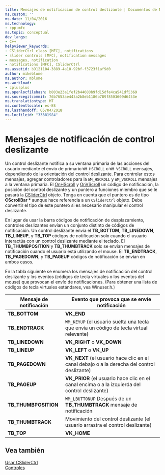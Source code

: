 ```yaml
---
title: Mensajes de notificación de control deslizante | Documentos de Microsoft
ms.custom: ''
ms.date: 11/04/2016
ms.technology:
- cpp-mfc
ms.topic: conceptual
dev_langs:
- C++
helpviewer_keywords:
- CSliderCtrl class [MFC], notifications
- slider controls [MFC], notification messages
- messages, notification
- notifications [MFC], CSliderCtrl
ms.assetid: b9121104-3889-4a10-92bf-f3723f1af9d0
author: mikeblome
ms.author: mblome
ms.workload:
- cplusplus
ms.openlocfilehash: b003e23a1fef2b44600b9fd15dfe4ca541df5369
ms.sourcegitcommit: 76b7653ae443a2b8eb1186b789f8503609d6453e
ms.translationtype: MT
ms.contentlocale: es-ES
ms.lasthandoff: 05/04/2018
ms.locfileid: "33381984"
---
```

# <a name="slider-notification-messages"></a>Mensajes de notificación de control deslizante
Un control deslizante notifica a su ventana primaria de las acciones del usuario mediante el envío de primario `WM_HSCROLL` o `WM_VSCROLL` mensajes, dependiendo de la orientación del control deslizante. Para controlar estos mensajes, agregar controladores para la `WM_HSCROLL` y `WM_VSCROLL` mensajes a la ventana primaria. El [OnHScroll](../mfc/reference/cwnd-class.md#onhscroll) y [OnVScroll](../mfc/reference/cwnd-class.md#onvscroll) un código de notificación, la posición del control deslizante y un puntero a funciones miembro que se le pasará la [CSliderCtrl](../mfc/reference/csliderctrl-class.md) objeto. Tenga en cuenta que el puntero es de tipo **CScrollBar \***  aunque hace referencia a un `CSliderCtrl` objeto. Debe convertir el tipo de este puntero si es necesario manipular el control deslizante.  
  
 En lugar de usar la barra códigos de notificación de desplazamiento, controles deslizantes envían un conjunto distinto de códigos de notificación. Un control deslizante envía el **TB_BOTTOM**, **TB_LINEDOWN**, **TB_LINEUP**, y **TB_TOP** códigos de notificación solo cuando el usuario interactúa con un control deslizante mediante el teclado. El **TB_THUMBPOSITION** y **TB_THUMBTRACK** solo se envían mensajes de notificación cuando el usuario está utilizando el mouse. El **TB_ENDTRACK**, **TB_PAGEDOWN**, y **TB_PAGEUP** códigos de notificación se envían en ambos casos.  
  
 En la tabla siguiente se enumera los mensajes de notificación del control deslizante y los eventos (códigos de tecla virtuales o los eventos del mouse) que provocan el envío de notificaciones. (Para obtener una lista de códigos de tecla virtuales estándares, vea Winuser.h.)  
  
|Mensaje de notificación|Evento que provoca que se envíe notificación|  
|--------------------------|-------------------------------------------|  
|**TB_BOTTOM**|**VK_END**|  
|**TB_ENDTRACK**|`WM_KEYUP` (el usuario suelta una tecla que envía un código de tecla virtual relevante)|  
|**TB_LINEDOWN**|**VK_RIGHT** o **VK_DOWN**|  
|**TB_LINEUP**|**VK_LEFT** o **VK_UP**|  
|**TB_PAGEDOWN**|**VK_NEXT** (el usuario hace clic en el canal debajo o a la derecha del control deslizante)|  
|**TB_PAGEUP**|**VK_PRIOR** (el usuario hace clic en el canal encima o a la izquierda del control deslizante)|  
|**TB_THUMBPOSITION**|`WM_LBUTTONUP` Después de un **TB_THUMBTRACK** mensaje de notificación|  
|**TB_THUMBTRACK**|Movimiento del control deslizante (el usuario arrastra el control deslizante)|  
|**TB_TOP**|**VK_HOME**|  
  
## <a name="see-also"></a>Vea también  
 [Usar CSliderCtrl](../mfc/using-csliderctrl.md)   
 [Controles](../mfc/controls-mfc.md)

